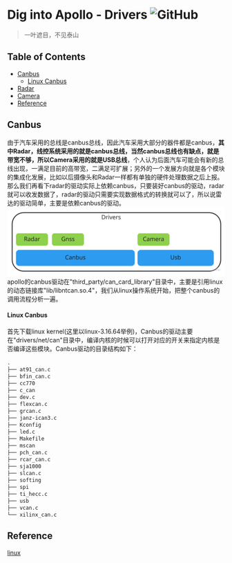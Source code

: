 # Dig into Apollo - Drivers ![GitHub](https://img.shields.io/github/license/daohu527/Dig-into-Apollo.svg?style=popout)

> 一叶遮目，不见泰山


## Table of Contents
- [Canbus](#canbus)
  - [Linux Canbus](#linux_canbus)
- [Radar](#radar)
- [Camera](#camera)
- [Reference](#reference)


<a name="canbus" />

## Canbus
由于汽车采用的总线是canbus总线，因此汽车采用大部分的器件都是canbus，**其中Radar，线控系统采用的就是canbus总线，当然canbus总线也有缺点，就是带宽不够，所以Camera采用的就是USB总线**，个人认为后面汽车可能会有新的总线出现，一满足目前的高带宽，二满足可扩展；另外的一个发展方向就是各个模块的集成化发展，比如以后摄像头和Radar一样都有单独的硬件处理数据之后上报。  
那么我们再看下radar的驱动实际上依赖canbus，只要装好canbus的驱动，radar就可以收发数据了，radar的驱动只需要实现数据格式的转换就可以了，所以说雷达的驱动简单，主要是依赖canbus的驱动。  
![drivers](img/drivers.jpg)  
apollo的canbus驱动在"third_party/can_card_library"目录中，主要是引用linux的动态链接库"lib/libntcan.so.4"，我们从linux操作系统开始，把整个canbus的调用流程分析一遍。

<a name="linux_canbus" />

#### Linux Canbus
首先下载linux kernel(这里以linux-3.16.64举例)，Canbus的驱动主要在"drivers/net/can"目录中，编译内核的时候可以打开对应的开关来指定内核是否编译这些模块。Canbus驱动的目录结构如下：  
```
.
├── at91_can.c
├── bfin_can.c
├── cc770
├── c_can
├── dev.c
├── flexcan.c
├── grcan.c
├── janz-ican3.c
├── Kconfig
├── led.c
├── Makefile
├── mscan
├── pch_can.c
├── rcar_can.c
├── sja1000
├── slcan.c
├── softing
├── spi
├── ti_hecc.c
├── usb
├── vcan.c
└── xilinx_can.c
```

<a name="reference" />

## Reference
[linux](https://www.kernel.org/)  



